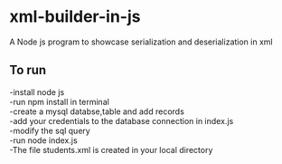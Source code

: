 # xml-builder-in-js
A Node js program to showcase serialization and deserialization in xml
## To run
-install node js\
-run npm install in terminal\
-create a mysql databse,table and add records\
-add your credentials to the database connection in index.js\
-modify the sql query \
-run node index.js\
-The file students.xml is created in your local directory

